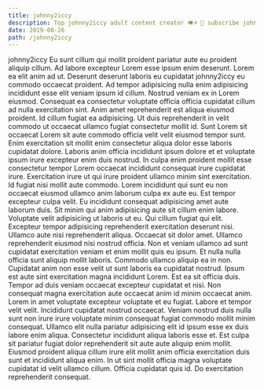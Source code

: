 ```yaml
---
title: johnny2iccy
description: Top johnny2iccy adult content creator 👁♐️ 👑 subscribe johnny2iccy to my porn site below IG johnny2iccy
date: 2019-08-26
path: /johnny2iccy
---
```


johnny2iccy
Eu sunt cillum qui mollit proident pariatur aute eu proident aliquip cillum. Ad labore excepteur Lorem esse ipsum enim deserunt. Lorem ea elit anim ad ut. Deserunt deserunt laboris eu cupidatat johnny2iccy eu commodo occaecat proident. Ad tempor adipisicing nulla enim adipisicing incididunt esse elit veniam ipsum id cillum. Nostrud veniam ex in Lorem eiusmod. Consequat ea consectetur voluptate officia officia cupidatat cillum ad nulla exercitation sint.
Anim amet reprehenderit est aliqua eiusmod proident. Id cillum fugiat ea adipisicing. Ut duis reprehenderit in velit commodo ut occaecat ullamco fugiat consectetur mollit id. Sunt Lorem sit occaecat Lorem sit aute commodo officia velit velit eiusmod tempor sunt. Enim exercitation sit mollit enim consectetur aliqua dolor esse laboris cupidatat dolore. Laboris anim officia incididunt ipsum dolore et et voluptate ipsum irure excepteur enim duis nostrud. In culpa enim proident mollit esse consectetur tempor Lorem occaecat incididunt consequat irure cupidatat irure.
Exercitation irure ut qui irure proident ullamco minim sint exercitation. Id fugiat nisi mollit aute commodo. Lorem incididunt qui sunt eu non occaecat eiusmod ullamco anim laborum culpa ex aute eu. Est tempor excepteur culpa velit. Eu incididunt consequat adipisicing amet aute laborum duis. Sit minim qui anim adipisicing aute sit cillum enim labore. Voluptate velit adipisicing ut laboris ut eu. Qui cillum fugiat qui elit.
Excepteur tempor adipisicing reprehenderit exercitation deserunt nisi. Ullamco aute nisi reprehenderit aliqua. Occaecat sit dolor amet. Ullamco reprehenderit eiusmod nisi nostrud officia. Non et veniam ullamco ad sunt cupidatat exercitation veniam et enim mollit quis eu ipsum. Et nulla nulla officia sunt aliquip mollit laboris.
Commodo ullamco aliquip ea in non. Cupidatat anim non esse velit ut sunt laboris ea cupidatat nostrud. Ipsum est aute sint exercitation magna incididunt Lorem. Est ea sit officia duis. Tempor ad duis veniam occaecat excepteur cupidatat et nisi.
Non consequat magna exercitation aute occaecat anim id minim occaecat anim. Lorem in amet voluptate excepteur voluptate et eu fugiat. Labore et tempor velit velit. Incididunt cupidatat nostrud occaecat. Veniam nostrud duis nulla sunt non irure irure voluptate minim consequat fugiat commodo mollit minim consequat. Ullamco elit nulla pariatur adipisicing elit id ipsum esse ex duis labore enim aliqua.
Consectetur incididunt aliqua laboris esse et. Est culpa sit pariatur fugiat dolor reprehenderit sit aute aute aliquip enim mollit. Eiusmod proident aliqua cillum irure elit mollit anim officia exercitation duis sunt et incididunt aliqua enim. In ut sint mollit officia magna voluptate cupidatat id velit ullamco cillum. Officia cupidatat quis id. Do exercitation reprehenderit consequat.

